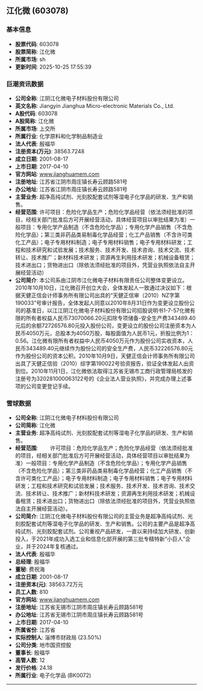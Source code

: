 ## 江化微 (603078)

### 基本信息

- **股票代码**: 603078
- **股票简称**: 江化微
- **所属市场**: sh
- **更新时间**: 2025-10-25 17:55:39

### 巨潮资讯数据

- **公司全称**: 江阴江化微电子材料股份有限公司
- **英文名称**: Jiangyin Jianghua Micro-electronic Materials Co., Ltd.
- **A股代码**: 603078
- **A股简称**: 江化微
- **所属市场**: 上交所
- **所属行业**: 化学原料和化学制品制造业
- **法人代表**: 殷福华
- **注册资本(万元)**: 38563.7248
- **成立日期**: 2001-08-17
- **上市日期**: 2017-04-10
- **官方网站**: www.jianghuamem.com
- **注册地址**: 江苏省江阴市周庄镇长寿云顾路581号
- **办公地址**: 江苏省江阴市周庄镇长寿云顾路581号
- **主营业务**: 超净高纯试剂、光刻胶配套试剂等湿电子化学品的研发、生产和销售。
- **经营范围**: 许可项目：危险化学品生产；危险化学品经营（依法须经批准的项目，经相关部门批准后方可开展经营活动，具体经营项目以审批结果为准）一般项目：专用化学产品制造（不含危险化学品）；专用化学产品销售（不含危险化学品）；第三类非药品类易制毒化学品经营；化工产品销售（不含许可类化工产品）；电子专用材料制造；电子专用材料销售；电子专用材料研发；工程和技术研究和试验发展；技术服务、技术开发、技术咨询、技术交流、技术转让、技术推广；新材料技术研发；资源再生利用技术研发；机械设备租赁；技术进出口；货物进出口（除依法须经批准的项目外，凭营业执照依法自主开展经营活动）
- **公司简介**: 本公司系由江阴市江化微电子材料有限责任公司整体变更设立。2010年10月10日，江化微召开创立大会，全体发起人一致通过决议如下：根据天健正信会计师事务所有限公司出具的“天健正信审（2010）NZ字第190033”号审计报告，全体发起人同意以2010年8月31日作为变更设立股份公司的基准日，以江江阴江化微电子材料股份有限公司招股说明书1-7-57化微有限的所有者权益人民币73070066.20元扣除专项储备-安全生产费343489.40元后的余额72726576.80元投入股份公司，变更设立的股份公司注册资本为人民币4050万元，总股本为4050万股，每股面值为人民币1元，折股比例为1：0.56。江化微有限所有者权益中人民币4050万元作为股份公司实收资本，人民币343489.40元继续作为股份公司的安全生产费，人民币32226576.80元作为股份公司的资本公积。2010年10月9日，天健正信会计师事务所有限公司出具了天健正信验（2010）综字第190022号验资报告，验证全体发起人出资到位。2010年11月1日，江化微依法取得江苏省无锡市工商行政管理局核发的注册号为320281000063122号的《企业法人营业执照》，并完成办理上述事项的公司变更登记手续。

### 雪球数据

- **公司全称**: 江阴江化微电子材料股份有限公司
- **公司简称**: 江化微
- **主营业务**: 超净高纯试剂、光刻胶配套试剂等湿电子化学品的研发、生产和销售。
- **经营范围**: 　　许可项目：危险化学品生产；危险化学品经营（依法须经批准的项目，经相关部门批准后方可开展经营活动，具体经营项目以审批结果为准）一般项目：专用化学产品制造（不含危险化学品）；专用化学产品销售（不含危险化学品）；第三类非药品类易制毒化学品经营；化工产品销售（不含许可类化工产品）；电子专用材料制造；电子专用材料销售；电子专用材料研发；工程和技术研究和试验发展；技术服务、技术开发、技术咨询、技术交流、技术转让、技术推广；新材料技术研发；资源再生利用技术研发；机械设备租赁；技术进出口；货物进出口（除依法须经批准的项目外，凭营业执照依法自主开展经营活动）。
- **公司简介**: 江阴江化微电子材料股份有限公司的主营业务是超净高纯试剂、光刻胶配套试剂等湿电子化学品的研发、生产和销售。公司的主要产品是超净高纯试剂、光刻胶配套试剂。公司重视产品研发，一直以来持续加大研发、创新投入，于2021年成功入选工业和信息化部开展的第三批专精特新“小巨人”企业，并于2024年复核通过。
- **法人代表**: 殷福华
- **总经理**: 殷福华
- **董秘**: 费祝海
- **成立日期**: 2001-08-17
- **注册资本(元)**: 38563.72万元
- **员工人数**: 810
- **官方网站**: www.jianghuamem.com
- **注册地址**: 江苏省无锡市江阴市周庄镇长寿云顾路581号
- **办公地址**: 江苏省无锡市江阴市周庄镇长寿云顾路581号
- **上市日期**: 2017-04-10
- **所属省份**: 江苏省
- **实际控制人**: 淄博市财政局 (23.50%)
- **公司分类**: 地市国资控股
- **董事长**: 殷福华
- **高管人数**: 12
- **发行价格**: 24.18
- **所属行业**: 电子化学品 (BK0072)

---